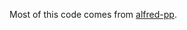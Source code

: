 Most of this code comes from [alfred-pp][alfred-pp].

[alfred-pp]: https://github.com/bfontaine/alfred-pp
